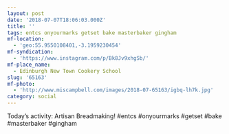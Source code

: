 ```yaml
---
layout: post
date: '2018-07-07T18:06:03.000Z'
title: ''
tags: entcs onyourmarks getset bake masterbaker gingham
mf-location:
  - 'geo:55.9550108401,-3.1959230454'
mf-syndication:
  - 'https://www.instagram.com/p/Bk8Jv9xhgSb/'
mf-place_name:
  - Edinburgh New Town Cookery School
slug: '65163'
mf-photo:
  - 'http://www.miscampbell.com/images/2018-07-65163/igbq-lh7k.jpg'
category: social
---
```

Today’s activity: Artisan Breadmaking! #entcs #onyourmarks #getset #bake #masterbaker #gingham

